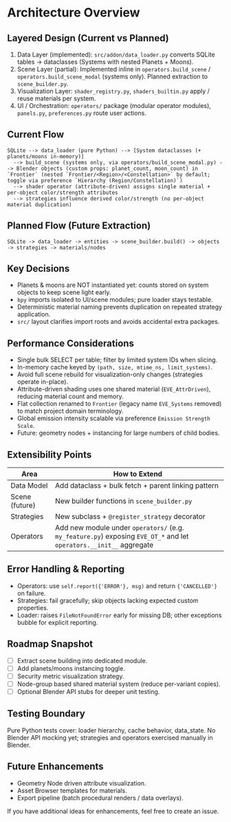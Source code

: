 # Architecture Overview

## Layered Design (Current vs Planned)

1. Data Layer (implemented): `src/addon/data_loader.py` converts SQLite tables → dataclasses (Systems with nested Planets + Moons).
2. Scene Layer (partial): Implemented inline in `operators.build_scene` / `operators.build_scene_modal` (systems only). Planned extraction to `scene_builder.py`.
3. Visualization Layer: `shader_registry.py`, `shaders_builtin.py` apply / reuse materials per system.
4. UI / Orchestration: `operators/` package (modular operator modules), `panels.py`, `preferences.py` route user actions.

## Current Flow

```text
SQLite --> data_loader (pure Python) --> [System dataclasses (+ planets/moons in-memory)]
  --> build_scene (systems only, via operators/build_scene_modal.py) --> Blender objects (custom props: planet_count, moon_count) in `Frontier` (nested `Frontier/<Region>/<Constellation>` by default; toggle via preference `Hierarchy (Region/Constellation)`)
  --> shader operator (attribute-driven) assigns single material + per-object color/strength attributes
  --> strategies influence derived color/strength (no per-object material duplication)
```

## Planned Flow (Future Extraction)

```text
SQLite -> data_loader -> entities -> scene_builder.build() -> objects -> strategies -> materials/nodes
```

## Key Decisions

- Planets & moons are NOT instantiated yet: counts stored on system objects to keep scene light early.
- `bpy` imports isolated to UI/scene modules; pure loader stays testable.
- Deterministic material naming prevents duplication on repeated strategy application.
- `src/` layout clarifies import roots and avoids accidental extra packages.

## Performance Considerations

- Single bulk SELECT per table; filter by limited system IDs when slicing.
- In-memory cache keyed by `(path, size, mtime_ns, limit_systems)`.
- Avoid full scene rebuild for visualization-only changes (strategies operate in-place).
- Attribute-driven shading uses one shared material (`EVE_AttrDriven`), reducing material count and memory.
- Flat collection renamed to `Frontier` (legacy name `EVE_Systems` removed) to match project domain terminology.
- Global emission intensity scalable via preference `Emission Strength Scale`.
- Future: geometry nodes + instancing for large numbers of child bodies.

## Extensibility Points

| Area | How to Extend |
|------|---------------|
| Data Model | Add dataclass + bulk fetch + parent linking pattern |
| Scene (future) | New builder functions in `scene_builder.py` |
| Strategies | New subclass + `@register_strategy` decorator |
| Operators | Add new module under `operators/` (e.g. `my_feature.py`) exposing `EVE_OT_*` and let `operators.__init__` aggregate |

## Error Handling & Reporting

- Operators: use `self.report({'ERROR'}, msg)` and return `{'CANCELLED'}` on failure.
- Strategies: fail gracefully; skip objects lacking expected custom properties.
- Loader: raises `FileNotFoundError` early for missing DB; other exceptions bubble for explicit reporting.

## Roadmap Snapshot

- [ ] Extract scene building into dedicated module.
- [ ] Add planets/moons instancing toggle.
- [ ] Security metric visualization strategy.
- [ ] Node-group based shared material system (reduce per-variant copies).
- [ ] Optional Blender API stubs for deeper unit testing.

## Testing Boundary

Pure Python tests cover: loader hierarchy, cache behavior, data_state. No Blender API mocking yet; strategies and operators exercised manually in Blender.

## Future Enhancements

- Geometry Node driven attribute visualization.
- Asset Browser templates for materials.
- Export pipeline (batch procedural renders / data overlays).

If you have additional ideas for enhancements, feel free to create an issue.
